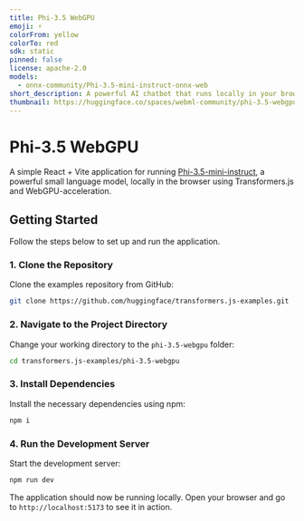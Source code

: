 ```yaml
---
title: Phi-3.5 WebGPU
emoji: ⚡
colorFrom: yellow
colorTo: red
sdk: static
pinned: false
license: apache-2.0
models:
  - onnx-community/Phi-3.5-mini-instruct-onnx-web
short_description: A powerful AI chatbot that runs locally in your browser
thumbnail: https://huggingface.co/spaces/webml-community/phi-3.5-webgpu/resolve/main/banner.png
---
```


# Phi-3.5 WebGPU

A simple React + Vite application for running [Phi-3.5-mini-instruct](https://huggingface.co/onnx-community/Phi-3.5-mini-instruct-onnx-web), a powerful small language model, locally in the browser using Transformers.js and WebGPU-acceleration.

## Getting Started

Follow the steps below to set up and run the application.

### 1. Clone the Repository

Clone the examples repository from GitHub:

```sh
git clone https://github.com/huggingface/transformers.js-examples.git
```

### 2. Navigate to the Project Directory

Change your working directory to the `phi-3.5-webgpu` folder:

```sh
cd transformers.js-examples/phi-3.5-webgpu
```

### 3. Install Dependencies

Install the necessary dependencies using npm:

```sh
npm i
```

### 4. Run the Development Server

Start the development server:

```sh
npm run dev
```

The application should now be running locally. Open your browser and go to `http://localhost:5173` to see it in action.
